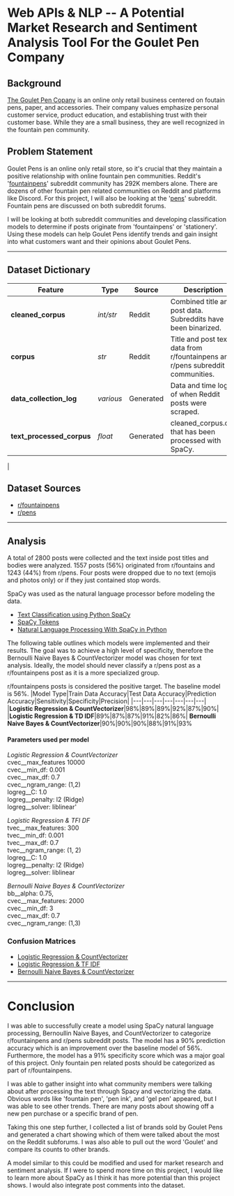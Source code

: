 # Web APIs & NLP -- A Potential Market Research and Sentiment Analysis Tool For the Goulet Pen Company
## Background

[The Goulet Pen Copany](https://www.gouletpens.com/) is an online only retail business centered on foutain pens, paper, and accessories.  Their company values emphasize personal customer service, product education, and establishing trust with their customer base. While they are a small business, they are well recognized in the fountain pen community.  


## Problem Statement

Goulet Pens is an online only retail store, so it's crucial that they maintain a positive relationship with online fountain pen communities.  Reddit's '[fountainpens](https://www.reddit.com/r/fountainpens/)' subreddit community has 292K members alone.  There are dozens of other fountain pen related communities on Reddit and platforms like Discord.  For this project, I will also be looking at the '[pens](https://www.reddit.com/r/pens/)' subreddit.  Fountain pens are discussed on both subreddit forums.

I will be looking at both subreddit communities and developing classification models to determine if posts originate from 'fountainpens' or 'stationery'.  Using these models can help Goulet Pens identify trends and gain insight into what customers want and their opinions about Goulet Pens.

---
## Dataset Dictionary

|Feature|Type|Source|Description|
|---|---|---|---|
|**cleaned_corpus**|*int/str*|Reddit|Combined title and post data.  Subreddits have been binarized.| 
|**corpus**|*str*|Reddit|Title and post text data from r/fountainpens and r/pens subreddit communities.
|**data_collection_log**|*various*|Generated|Data and time log of when Reddit posts were scraped.
|**text_processed_corpus**|*float*|Generated|cleaned_corpus.csv that has been processed with SpaCy.
|
## Dataset Sources
- [r/fountainpens](https://www.reddit.com/r/fountainpens/)
- [r/pens](https://www.reddit.com/r/pens/)
---
## Analysis

A total of 2800 posts were collected and the text inside post titles and bodies were analyzed.  1557 posts (56%) originated from r/fountains and 1243 (44%) from r/pens.  Four posts were dropped due to no text (emojis and photos only) or if they just contained stop words.

SpaCy was used as the natural language processor before modeling the data.
* [Text Classification using Python SpaCy](https://machinelearninggeek.com/text-classification-using-python-spacy/)
 * [SpaCy Tokens](https://spacy.io/api/token)
 * [Natural Language Processing With SpaCy in Python](https://realpython.com/natural-language-processing-spacy-python/#lemmatization)


The following table outlines which models were implemented and their results.  The goal was to achieve a high level of specificity, therefore the Bernoulli Naive Bayes & CountVectorizer model was chosen for text analysis. Ideally, the model should never classify a r/pens post as a r/fountainpens post as it is a more specialized group.

r/fountainpens posts is considered the positive target. The baseline model is 56%.
|Model Type|Train Data Accuracy|Test Data Accuracy|Prediction Accuracy|Sensitivity|Specificity|Precision|
|---|---|---|---|---|---|---|
|**Logistic Regression & CountVectorizer**|98%|89%|89%|92%|87%|90%|
|**Logistic Regression & TD IDF**|89%|87%|87%|91%|82%|86%|
**Bernoulli Naive Bayes & CountVectorizer**|90%|90%|90%|88%|91%|93%

#### Parameters used per model

*Logistic Regression &  CountVectorizer*<br>
    cvec__max_features 10000<br>
    cvec__min_df: 0.001<br>
    cvec__max_df: 0.7<br>
    cvec__ngram_range: (1,2)<br>
    logreg__C: 1.0<br>
    logreg__penalty: l2 (Ridge)<br>
    logreg__solver: liblinear'<br>

*Logistic Regression & TFI DF*<br>
    tvec__max_features: 300<br>
    tvec__min_df: 0.001<br>
    tvec__max_df: 0.7<br>
    tvec__ngram_range: (1, 2)<br>
    logreg__C: 1.0<br>
    logreg__penalty: l2 (Ridge)<br>
    logreg__solver: liblinear

*Bernoulli Naive Bayes & CountVectorizer*<br>
    bb__alpha: 0.75,<br>
    cvec__max_features: 2000<br>
    cvec__min_df: 3<br>
    cvec__max_df: 0.7<br>
    cvec__ngram_range: (1,3)

### Confusion Matrices
* [Logistic Regression & CountVectorizer](plot_images/logreg_cvec_confusion_matrix.png)
* [Logistic Regression & TF IDF](plot_images/logreg_tfidf_confusion_matrix.png)
* [Bernoulli Naive Bayes & CountVectorizer](plot_images/bernoulli_nb_cvec_confusion_matrix.png)


---

# Conclusion

I was able to successfully create a model using SpaCy natural language processing, Bernoullin Naive Bayes, and CountVectorizer to categorize r/fountainpens and r/pens subreddit posts.  The model has a 90% prediction accuracy which is an improvement over the baseline model of 56%.  Furthermore, the model has a 91% specificity score which was a major goal of this project.  Only fountain pen related posts should be categorized as part of r/fountainpens.

I was able to gather insight into what community members were talking about after processing the text through Spacy and vectorizing the data.  Obvious words like 'fountain pen', 'pen ink', and 'gel pen' appeared, but I was able to see other trends.  There are many posts about showing off a new pen purchase or a specific brand of pen.  

Taking this one step further, I collected a list of brands sold by Goulet Pens and generated a chart showing which of them were talked about the most on the Reddit subforums.  I was also able to pull out the word 'Goulet' and compare its counts to other brands.

A model similar to this could be modified and used for market research and sentiment analysis.  If I were to spend more time on this project, I would like to learn more about SpaCy as I think it has more potential than this project shows.  I would also integrate post comments into the dataset.
